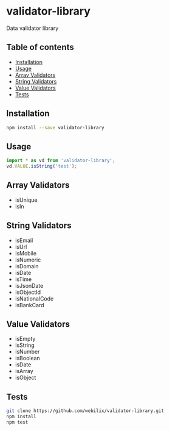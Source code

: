 # validator-library

Data validator library

## Table of contents

-   [Installation](#installation)
-   [Usage](#usage-typescript)
-   [Array Validators](#array-validators)
-   [String Validators](#string-validators)
-   [Value Validators](#value-validators)
-   [Tests](#tests)

## Installation

```bash
npm install --save validator-library
```

## Usage

```typescript
import * as vd from 'validator-library';
vd.VALUE.isString('test');
```

## Array Validators

-   isUnique
-   isIn

## String Validators

-   isEmail
-   isUrl
-   isMobile
-   isNumeric
-   isDomain
-   isDate
-   isTime
-   isJsonDate
-   isObjectId
-   isNationalCode
-   isBankCard

## Value Validators

-   isEmpty
-   isString
-   isNumber
-   isBoolean
-   isDate
-   isArray
-   isObject

## Tests

```bash
git clone https://github.com/webilix/validator-library.git
npm install
npm test
```
